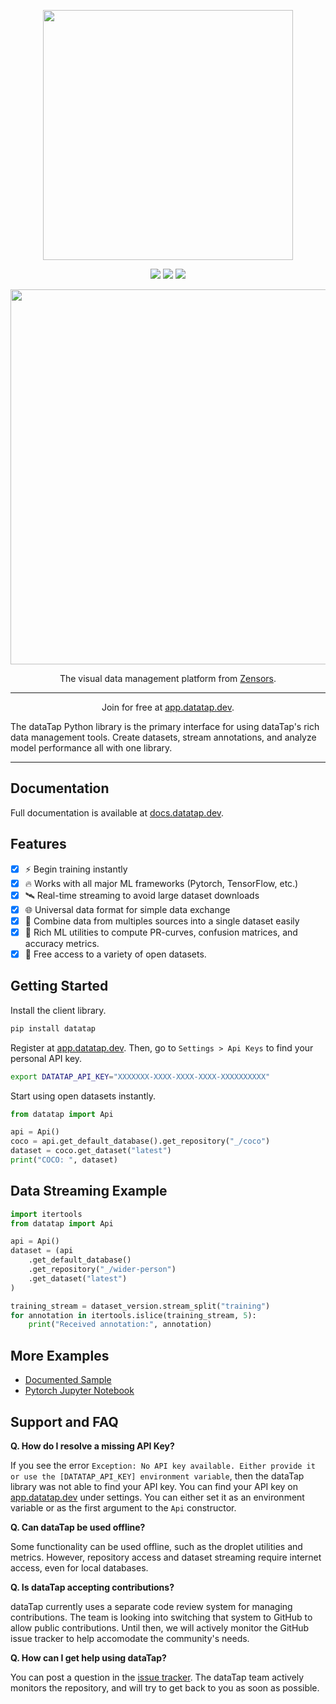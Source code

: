 <p align="center">
    <img src="https://zensors-public-content.s3.us-east-2.amazonaws.com/datatap-logo-dark-on-light.png" width="400">
</p>

<p align="center">
    <img src="https://badge.buildkite.com/8afb95fcb4f99547e2d7b8618171e1c7f21b89c2306c8d1f76.svg?branch=master">
    <a href="https://docs.datatap.dev"><img src="https://img.shields.io/badge/docs-available-brightgreen"></a>
    <a href="https://pypi.org/project/datatap/"><img src="https://img.shields.io/pypi/v/datatap"></a>
</p>

<p align="center">
    <img src="https://datatap.dev/static/header-image-9a06bbd4c01c2cd44501e0545e88cb2a.png" width="600">
</p>

<p align="center">
    The visual data management platform from <a href="https://zensors.com">Zensors</a>.
</p>

----------

<p align="center">
    Join for free at <a href="https://app.datatap.dev">app.datatap.dev</a>.
</p>


The dataTap Python library is the primary interface for using dataTap's rich data management tools. Create datasets, stream annotations, and analyze model performance all with one library.

----------

## Documentation

Full documentation is available at [docs.datatap.dev](https://docs.datatap.dev/).

## Features

 - [x] ⚡ Begin training instantly
 - [x] 🔥 Works with all major ML frameworks (Pytorch, TensorFlow, etc.)
 - [x] 🛰️ Real-time streaming to avoid large dataset downloads
 - [x] 🌐 Universal data format for simple data exchange
 - [x] 🎨 Combine data from multiples sources into a single dataset easily
 - [x] 🧮 Rich ML utilities to compute PR-curves, confusion matrices, and accuracy metrics.
 - [x] 💽 Free access to a variety of open datasets.

## Getting Started

Install the client library.

```bash
pip install datatap
```

Register at [app.datatap.dev](https://app.datatap.dev). Then, go to `Settings > Api Keys` to find your personal API key.

```bash
export DATATAP_API_KEY="XXXXXXX-XXXX-XXXX-XXXX-XXXXXXXXXX"
```

Start using open datasets instantly.

```python
from datatap import Api

api = Api()
coco = api.get_default_database().get_repository("_/coco")
dataset = coco.get_dataset("latest")
print("COCO: ", dataset)
```

## Data Streaming Example

```python
import itertools
from datatap import Api

api = Api()
dataset = (api
    .get_default_database()
    .get_repository("_/wider-person")
    .get_dataset("latest")
)

training_stream = dataset_version.stream_split("training")
for annotation in itertools.islice(training_stream, 5):
    print("Received annotation:", annotation)
```

## More Examples
 - [Documented Sample](https://github.com/Zensors/datatap-python/tree/master/datatap/examples/streaming-sample.md)
 - [Pytorch Jupyter Notebook](https://github.com/Zensors/datatap-python/tree/master/datatap/examples/torch.ipynb)


## Support and FAQ

**Q. How do I resolve a missing API Key?**

If you see the error `Exception: No API key available. Either provide it or use the [DATATAP_API_KEY] environment variable`, then the dataTap library was not able to find your API key. You can find your API key on [app.datatap.dev](https://app.datatap.dev) under settings. You can either set it as an environment variable or as the first argument to the `Api` constructor.

**Q. Can dataTap be used offline?**

Some functionality can be used offline, such as the droplet utilities and metrics. However, repository access and dataset streaming require internet access, even for local databases.

**Q. Is dataTap accepting contributions?**

dataTap currently uses a separate code review system for managing contributions. The team is looking into switching that system to GitHub to allow public contributions. Until then, we will actively monitor the GitHub issue tracker to help accomodate the community's needs.

**Q. How can I get help using dataTap?**

You can post a question in the [issue tracker](https://github.com/zensors/datatap-python/issues). The dataTap team actively monitors the repository, and will try to get back to you as soon as possible.
